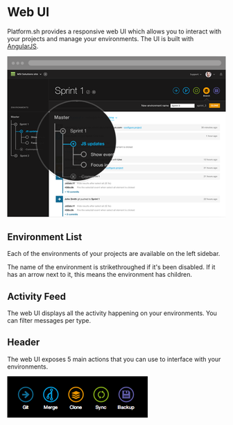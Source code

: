 Web UI
======

Platform.sh provides a responsive web UI which allows you to interact
with your projects and manage your environments. The UI is built with
[AngularJS](https://www.angularjs.org).

![image](images/platform-ui.png)

Environment List
----------------

Each of the environments of your projects are available on the left
sidebar.

The name of the environment is strikethroughed if it's been disabled. If
it has an arrow next to it, this means the environment has children.

Activity Feed
-------------

The web UI displays all the activity happening on your environments. You
can filter messages per type.

Header
------

The web UI exposes 5 main actions that you can use to interface with
your environments.

![image](images/ui-header.png)